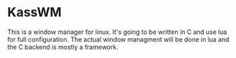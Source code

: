 KassWM
=======

This is a window manager for linux.
It's going to be written in C and use lua for full configuration.
The actual window managment will be done in lua and the C backend is mostly a framework.

